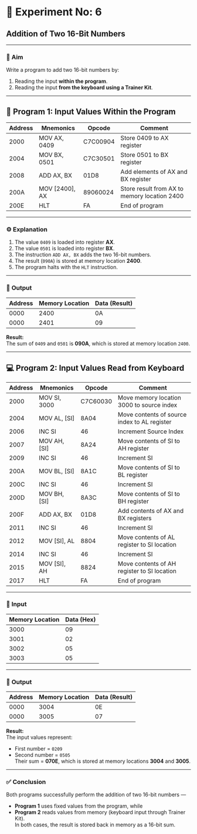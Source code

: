 # 🧮 Experiment No: 6  
## Addition of Two 16-Bit Numbers

---

### 🎯 **Aim**
Write a program to add two 16-bit numbers by:  
1. Reading the input **within the program**.  
2. Reading the input **from the keyboard using a Trainer Kit**.

---

## 🧠 **Program 1: Input Values Within the Program**

| **Address** | **Mnemonics**   | **Opcode** | **Comment**                              |
|--------------|----------------|-------------|-------------------------------------------|
| 2000         | MOV AX, 0409   | C7C00904    | Store 0409 to AX register                 |
| 2004         | MOV BX, 0501   | C7C30501    | Store 0501 to BX register                 |
| 2008         | ADD AX, BX     | 01D8        | Add elements of AX and BX register        |
| 200A         | MOV [2400], AX | 89060024    | Store result from AX to memory location 2400 |
| 200E         | HLT            | FA          | End of program                            |

---

### ⚙️ **Explanation**
1. The value `0409` is loaded into register **AX**.  
2. The value `0501` is loaded into register **BX**.  
3. The instruction `ADD AX, BX` adds the two 16-bit numbers.  
4. The result (`090A`) is stored at memory location **2400**.  
5. The program halts with the `HLT` instruction.

---

### 🧾 **Output**

| **Address** | **Memory Location** | **Data (Result)** |
|--------------|---------------------|-------------------|
| 0000         | 2400                | 0A                |
| 0000         | 2401                | 09                |

**Result:**  
The sum of `0409` and `0501` is **090A**, which is stored at memory location `2400`.

---

## 💻 **Program 2: Input Values Read from Keyboard**

| **Address** | **Mnemonics** | **Opcode** | **Comment** |
|--------------|----------------|-------------|--------------|
| 2000 | MOV SI, 3000 | C7C60030 | Move memory location 3000 to source index |
| 2004 | MOV AL, [SI] | 8A04 | Move contents of source index to AL register |
| 2006 | INC SI | 46 | Increment Source Index |
| 2007 | MOV AH, [SI] | 8A24 | Move contents of SI to AH register |
| 2009 | INC SI | 46 | Increment SI |
| 200A | MOV BL, [SI] | 8A1C | Move contents of SI to BL register |
| 200C | INC SI | 46 | Increment SI |
| 200D | MOV BH, [SI] | 8A3C | Move contents of SI to BH register |
| 200F | ADD AX, BX | 01D8 | Add contents of AX and BX registers |
| 2011 | INC SI | 46 | Increment SI |
| 2012 | MOV [SI], AL | 8804 | Move contents of AL register to SI location |
| 2014 | INC SI | 46 | Increment SI |
| 2015 | MOV [SI], AH | 8824 | Move contents of AH register to SI location |
| 2017 | HLT | FA | End of program |

---

### 🧩 **Input**

| **Memory Location** | **Data (Hex)** |
|----------------------|----------------|
| 3000 | 09 |
| 3001 | 02 |
| 3002 | 05 |
| 3003 | 05 |

---

### 🧾 **Output**

| **Address** | **Memory Location** | **Data (Result)** |
|--------------|---------------------|-------------------|
| 0000         | 3004                | 0E                |
| 0000         | 3005                | 07                |

**Result:**  
The input values represent:  
- First number = `0209`  
- Second number = `0505`  
Their sum = **070E**, which is stored at memory locations **3004** and **3005**.

---

### ✅ **Conclusion**
Both programs successfully perform the addition of two 16-bit numbers —  
- **Program 1** uses fixed values from the program, while  
- **Program 2** reads values from memory (keyboard input through Trainer Kit).  
In both cases, the result is stored back in memory as a 16-bit sum.
